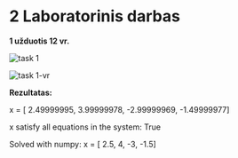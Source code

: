 # 2 Laboratorinis darbas

**1 užduotis 12 vr.**

![task 1](https://i.imgur.com/rfW5fJu.png)

![task 1-vr](https://i.imgur.com/mluz4CR.png)


**Rezultatas:**

x = [ 2.49999995,  3.99999978,  -2.99999969,  -1.49999977]
 
x satisfy all equations in the system: True

Solved with numpy: x = [ 2.5,  4,  -3,  -1.5]

